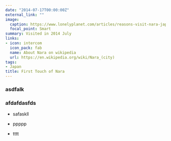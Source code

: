```yaml
---
date: "2014-07-17T00:00:00Z"
external_link: ""
image:
  caption: https://www.lonelyplanet.com/articles/reasons-visit-nara-japan
  focal_point: Smart
summary: Visited in 2014 July
links:
- icon: intercom
  icon_pack: fab
  name: About Nara on wikipedia
  url: https://en.wikipedia.org/wiki/Nara_(city)
tags:
- Japan
title: First Touch of Nara
---
```


### asdfalk



### afdafdasfds



- safaskll


- ppppp


- tttt
